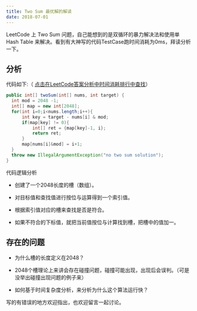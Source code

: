 ```yaml
---
title: Two Sum 最优解的解读
date: 2018-07-01
---
```


LeetCode 上 Two Sum 问题，自己能想到的是双循环的暴力解决法和使用单 Hash Table 来解决。看到有大神写的代码TestCase跑时间消耗为0ms，拜读分析一下。

## 分析

代码如下:（ [点击在LeetCode答案分析中时间消耗排行中查找](https://leetcode.com/problems/two-sum/)）

 ```java
 public int[] twoSum(int[] nums, int target) {
   int mod = 2048 -1;
   int[] map = new int[2048];
   for(int i=0;i<nums.length;i++){
       int key = target - nums[i] & mod;
       if(map[key] != 0){
           int[] ret = {map[key]-1, i};
           return ret;
       }
       map[nums[i]&mod] = i+1;
   }
   throw new IllegalArgumentException("no two sum solution");
 }
```

代码逻辑分析

- 创建了一个2048长度的槽（数组）。

- 对目标值和查找值进行按位与运算得到一个索引值。

- 根据索引值对应的槽来查找是否是符合。

- 如果不符合的下标值，就把当前值按位与计算找到槽，把槽中的值加一。

## 存在的问题

- 为什么槽的长度定义在2048？

- 2048个槽理论上来讲会存在碰撞问题，碰撞可能出现，出现后会误判。（可是没举出碰撞出现问题的例子来）

- 如何基于时间复杂度分析，来分析为什么这个算法运行快？

写的有错误的地方欢迎指出，也欢迎留言一起讨论。
